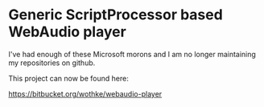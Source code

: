 # Generic ScriptProcessor based WebAudio player 

I've had enough of these Microsoft morons and I am no longer maintaining
my repositories on github.

This project can now be found here:


https://bitbucket.org/wothke/webaudio-player